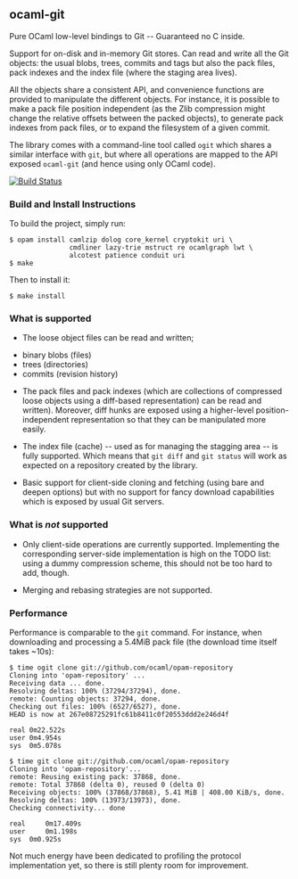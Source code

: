 ## ocaml-git

Pure OCaml low-level bindings to Git -- Guaranteed no C inside.

Support for on-disk and in-memory Git stores. Can read and write all
the Git objects: the usual blobs, trees, commits and tags but also the
pack files, pack indexes and the index file (where the staging area
lives).

All the objects share a consistent API, and convenience functions are
provided to manipulate the different objects. For instance, it is
possible to make a pack file position independent (as the Zlib
compression might change the relative offsets between the packed
objects), to generate pack indexes from pack files, or to expand
the filesystem of a given commit.

The library comes with a command-line tool called `ogit` which shares
a similar interface with `git`, but where all operations are mapped to
the API exposed `ocaml-git` (and hence using only OCaml code).

[![Build Status](https://travis-ci.org/samoht/ocaml-git.png?branch=master)](https://travis-ci.org/samoht/ocaml-git)

### Build and Install Instructions

To build the project, simply run:
```
$ opam install camlzip dolog core_kernel cryptokit uri \
               cmdliner lazy-trie mstruct re ocamlgraph lwt \
               alcotest patience conduit uri
$ make
```

Then to install it:
```
$ make install
```
### What is supported

* The loose object files can be read and written;

- binary blobs (files)
- trees (directories)
- commits (revision history)

* The pack files and pack indexes (which are collections of compressed
  loose objects using a diff-based representation) can be read and
  written). Moreover, diff hunks are exposed using a higher-level
  position-independent representation so that they can be manipulated
  more easily.

* The index file (cache) -- used as for managing the stagging area --
  is fully supported. Which means that `git diff` and `git status`
  will work as expected on a repository created by the library.

* Basic support for client-side cloning and fetching (using bare and
 deepen options) but with no support for fancy download capabilities
 which is exposed by usual Git servers.

### What is *not* supported

* Only client-side operations are currently supported. Implementing
  the corresponding server-side implementation is high on the TODO
  list: using a dummy compression scheme, this should not be too hard
  to add, though.

* Merging and rebasing strategies are not supported.

### Performance

Performance is comparable to the `git` command. For instance, when
downloading and processing a 5.4MiB pack file (the download time
itself takes ~10s):

```
$ time ogit clone git://github.com/ocaml/opam-repository
Cloning into 'opam-repository' ...
Receiving data ... done.
Resolving deltas: 100% (37294/37294), done.
remote: Counting objects: 37294, done.
Checking out files: 100% (6527/6527), done.
HEAD is now at 267e08725291fc61b8411c0f20553ddd2e246d4f

real 0m22.522s
user 0m4.954s
sys  0m5.078s
```

```
$ time git clone git://github.com/ocaml/opam-repository
Cloning into 'opam-repository'...
remote: Reusing existing pack: 37868, done.
remote: Total 37868 (delta 0), reused 0 (delta 0)
Receiving objects: 100% (37868/37868), 5.41 MiB | 408.00 KiB/s, done.
Resolving deltas: 100% (13973/13973), done.
Checking connectivity... done

real	 0m17.409s
user	 0m1.198s
sys	 0m0.925s
```

Not much energy have been dedicated to profiling the protocol
implementation yet, so there is still plenty room for improvement.
